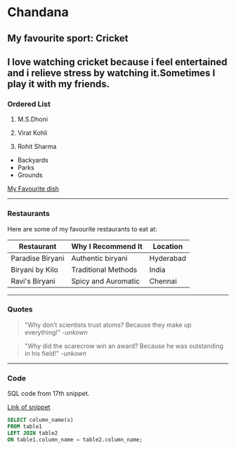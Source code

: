 # Chandana
## My favourite sport: Cricket
I love watching cricket because i feel **entertained** and i relieve **stress** by watching it.Sometimes I play it with my friends.
---
### Ordered List

1. M.S.Dhoni

2. Virat Kohli

3. Rohit Sharma

- Backyards
- Parks
- Grounds


[My Favourite dish](./MyDish.md)


---

### Restaurants

Here are some of my favourite restaurants to eat at:


| Restaurant         | Why I Recommend It     | Location          |
|--------------------|------------------------|-------------------|
| Paradise Biryani   | Authentic biryani      | Hyderabad         |
| Biryani by Kilo    | Traditional Methods    | India             |
| Ravi's Biryani     | Spicy and Auromatic    | Chennai           |

---
### Quotes

> "Why don’t scientists trust atoms?
Because they make up everything!"
_-unkown_

> "Why did the scarecrow win an award?
Because he was outstanding in his field!"
_-unkown_

---
### Code

SQL code from 17th snippet.

[Link of snippet](https://code.pieces.app/collections/sql)

```SQL
SELECT column_name(s)
FROM table1
LEFT JOIN table2
ON table1.column_name = table2.column_name;


